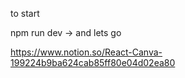 to start

npm run dev -> and lets go

https://www.notion.so/React-Canva-199224b9ba624cab85ff80e04d02ea80
